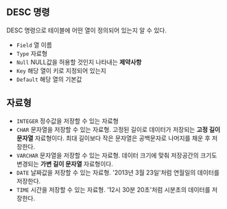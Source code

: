  ## DESC 명령

 DESC 명령으로 테이블에 어떤 열이 정의되어 있는지 알 수 있다.

 - `Field`
 열 이름
 - `Type`
 자료형
 - `Null`
 NULL값을 허용할 것인지 나타내는 **제약사항**
 - `Key`
 해당 열이 키로 지정되어 있는지
 - `Default`
 해당 열의 기본값

 ## 자료형

 - `INTEGER`
 정수값을 저장할 수 있는 자료형
 - `CHAR`
 문자열을 저장할 수 있는 자료형. 고정된 길이로 데이터가 저장되는 **고정 길이 문자열** 자료형이다. 최대 길이보다 작은 문자열은 공백문자로 나머지를 채운 후 저장한다.
 - `VARCHAR`
 문자열을 저장할 수 있는 자료형. 데이터 크기에 맞춰 저장공간의 크기도 변경되는 **가변 길이 문자열** 자료형이다.
 - `DATE`
 날짜값을 저장할 수 있는 자료형. '2013년 3월 23일'처럼 연월일의 데이터를 저장한다.
- `TIME`
시간을 저장할 수 있는 자료형. '12시 30분 20초'처럼 시분초의 데이터를 저장한다.